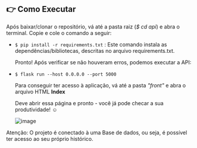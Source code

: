 ## 👉 Como Executar
<p>
  Após baixar/clonar o repositório, vá até a pasta raiz (<i>$ cd api</i>) e abra o terminal.
  Copie e cole o comando a seguir:
  
- `$ pip install -r requirements.txt` : Este comando instala as dependências/bibliotecas, descritas no arquivo requirements.txt.

  Pronto! Após verificar se não houveram erros, podemos executar a API:
- `$ flask run --host 0.0.0.0 --port 5000`

  Para conseguir ter acesso à aplicação, vá até a pasta <i> "front" </i> e abra o arquivo HTML <b> Index </b>
  
  Deve abrir essa página e pronto - você já pode checar a sua produtividade! ☺️
  
  ![image](https://github.com/beaoziel/mvp-MinhaProdutividade/assets/61751794/b105b553-4eb5-45ff-a291-79bcb721b325)

Atenção: O projeto é conectado à uma Base de dados, ou seja, é possível ter acesso ao seu próprio histórico.

